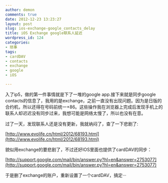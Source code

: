 ```yaml
---
author: demon
comments: true
date: 2012-12-23 13:23:27
layout: post
slug: ios-exchange-google_contacts_delay
title: iOS Exchange google联系人延迟
wordpress_id: 124
categories:
- 琐事
tags:
- cardDAV
- contacts
- exchange
- google
- iOS

---
```


入了ip5，做的第一件事情就是下了一堆的google app.接下来就是同步google contacts的信息了，我用的是exchange，之前一直没有出现问题。因为是日版的合约机，所以还得在号码前统一+86。这些操作我在浏览器上完成后发现手机上的联系人却迟迟没有同步过来，我想可能是网络太慢了，所以也没有在意。

过了一天，发现联系人还是没有更新，我就纳闷了，查了一下悲剧了:

[http://www.evolife.cn/html/2012/68193.html](http://www.evolife.cn/html/2012/68193.html)

貌似用exchange的要悲剧了，不过还好IOS里面也提供了cardDAV的同步：

[http://support.google.com/mail/bin/answer.py?hl=en&answer=2753077](http://support.google.com/mail/bin/answer.py?hl=en&answer=2753077)

于是删了exchange的账户，重新设置了一个cardDAV，搞定···
